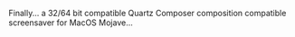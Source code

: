 Finally... a 32/64 bit compatible Quartz Composer composition compatible screensaver for MacOS Mojave...
